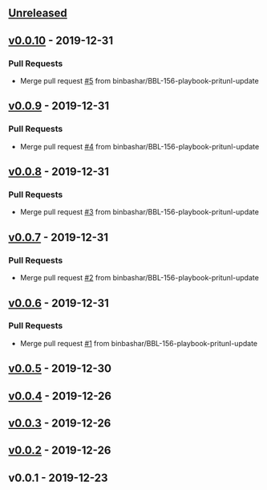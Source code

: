 <a name="unreleased"></a>
## [Unreleased]


<a name="v0.0.10"></a>
## [v0.0.10] - 2019-12-31
### Pull Requests
- Merge pull request [#5](https://github.com/binbashar/ansible-role-users/issues/5) from binbashar/BBL-156-playbook-pritunl-update


<a name="v0.0.9"></a>
## [v0.0.9] - 2019-12-31
### Pull Requests
- Merge pull request [#4](https://github.com/binbashar/ansible-role-users/issues/4) from binbashar/BBL-156-playbook-pritunl-update


<a name="v0.0.8"></a>
## [v0.0.8] - 2019-12-31
### Pull Requests
- Merge pull request [#3](https://github.com/binbashar/ansible-role-users/issues/3) from binbashar/BBL-156-playbook-pritunl-update


<a name="v0.0.7"></a>
## [v0.0.7] - 2019-12-31
### Pull Requests
- Merge pull request [#2](https://github.com/binbashar/ansible-role-users/issues/2) from binbashar/BBL-156-playbook-pritunl-update


<a name="v0.0.6"></a>
## [v0.0.6] - 2019-12-31
### Pull Requests
- Merge pull request [#1](https://github.com/binbashar/ansible-role-users/issues/1) from binbashar/BBL-156-playbook-pritunl-update


<a name="v0.0.5"></a>
## [v0.0.5] - 2019-12-30

<a name="v0.0.4"></a>
## [v0.0.4] - 2019-12-26

<a name="v0.0.3"></a>
## [v0.0.3] - 2019-12-26

<a name="v0.0.2"></a>
## [v0.0.2] - 2019-12-26

<a name="v0.0.1"></a>
## v0.0.1 - 2019-12-23

[Unreleased]: https://github.com/binbashar/ansible-role-users/compare/v0.0.10...HEAD
[v0.0.10]: https://github.com/binbashar/ansible-role-users/compare/v0.0.9...v0.0.10
[v0.0.9]: https://github.com/binbashar/ansible-role-users/compare/v0.0.8...v0.0.9
[v0.0.8]: https://github.com/binbashar/ansible-role-users/compare/v0.0.7...v0.0.8
[v0.0.7]: https://github.com/binbashar/ansible-role-users/compare/v0.0.6...v0.0.7
[v0.0.6]: https://github.com/binbashar/ansible-role-users/compare/v0.0.5...v0.0.6
[v0.0.5]: https://github.com/binbashar/ansible-role-users/compare/v0.0.4...v0.0.5
[v0.0.4]: https://github.com/binbashar/ansible-role-users/compare/v0.0.3...v0.0.4
[v0.0.3]: https://github.com/binbashar/ansible-role-users/compare/v0.0.2...v0.0.3
[v0.0.2]: https://github.com/binbashar/ansible-role-users/compare/v0.0.1...v0.0.2
